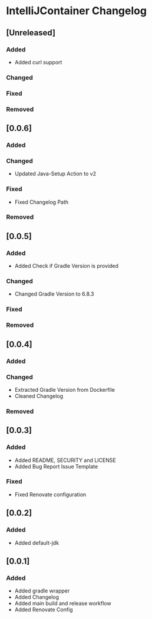 # IntelliJContainer Changelog

## [Unreleased]
### Added

- Added curl support

### Changed

### Fixed

### Removed
## [0.0.6]

### Added

### Changed

- Updated Java-Setup Action to v2

### Fixed

- Fixed Changelog Path

### Removed

## [0.0.5]

### Added

- Added Check if Gradle Version is provided

### Changed

- Changed Gradle Version to 6.8.3

### Fixed

### Removed

## [0.0.4]

### Added

### Changed

- Extracted Gradle Version from Dockerfile
- Cleaned Changelog

### Removed

## [0.0.3]

### Added

- Added README, SECURITY and LICENSE
- Added Bug Report Issue Template

### Fixed

- Fixed Renovate configuration

## [0.0.2]

### Added

- Added default-jdk

## [0.0.1]

### Added

- Added gradle wrapper
- Added Changelog
- Added main build and release workflow
- Added Renovate Config

